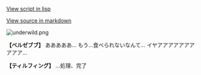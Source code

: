 [View script in lisp](../scripts/100205018.txt)

[View source in markdown](100205018.md)

![underwild.png](../images/backgrounds/underwild.png)

**【ベルゼブブ】**
あああああ…
もう…食べられないなんて…
イヤアアアアアアアアアア…

**【ティルフィング】**
…処理、完了